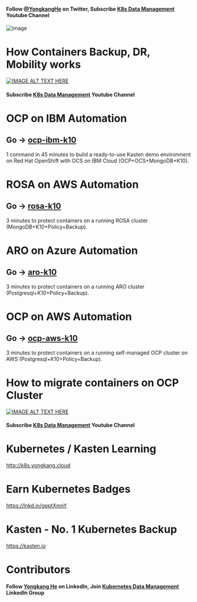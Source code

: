 #### Follow [@YongkangHe](https://twitter.com/yongkanghe) on Twitter, Subscribe [K8s Data Management](https://www.youtube.com/channel/UCm-sw1b23K-scoVSCDo30YQ?sub_confirmation=1) Youtube Channel

![image](https://blog.kasten.io/hs-fs/hubfs/Partner%20Images/Red%20Hat/kasten+openshift-social.png?width=500&name=kasten+openshift-social.png)

# How Containers Backup, DR, Mobility works
[![IMAGE ALT TEXT HERE](https://img.youtube.com/vi/vt5IEsjt_xg/0.jpg)](https://www.youtube.com/watch?v=vt5IEsjt_xg)
#### Subscribe [K8s Data Management](https://www.youtube.com/channel/UCm-sw1b23K-scoVSCDo30YQ?sub_confirmation=1) Youtube Channel

# OCP on IBM Automation
## Go -> [ocp-ibm-k10](https://github.com/Coku2015/ocp-k10/tree/main/ocp-ibm-k10)

1 command in 45 minutes to build a ready-to-use Kasten demo environment on Red Hat OpenShift with OCS on IBM Cloud (OCP+OCS+MongoDB+K10).

# ROSA on AWS Automation
## Go -> [rosa-k10](https://github.com/Coku2015/ocp-k10/tree/main/rosa-k10)

3 minutes to protect containers on a running ROSA cluster (MongoDB+K10+Policy+Backup).

# ARO on Azure Automation
## Go -> [aro-k10](https://github.com/Coku2015/ocp-k10/tree/main/aro-k10)

3 minutes to protect containers on a running ARO cluster (Postgresql+K10+Policy+Backup).

# OCP on AWS Automation
## Go -> [ocp-aws-k10](https://github.com/Coku2015/ocp-k10/tree/main/ocp-aws-k10)

3 minutes to protect containers on a running self-managed OCP cluster on AWS (Postgresql+K10+Policy+Backup).

# How to migrate containers on OCP Cluster
[![IMAGE ALT TEXT HERE](https://img.youtube.com/vi/mjG-GOnJ-Lo/0.jpg)](https://www.youtube.com/watch?v=mjG-GOnJ-Lo)
#### Subscribe [K8s Data Management](https://www.youtube.com/channel/UCm-sw1b23K-scoVSCDo30YQ?sub_confirmation=1) Youtube Channel

# Kubernetes / Kasten Learning
http://k8s.yongkang.cloud

# Earn Kubernetes Badges
https://lnkd.in/gpptXmnY

# Kasten - No. 1 Kubernetes Backup
https://kasten.io 

# Contributors

#### Follow [Yongkang He](http://yongkang.cloud) on LinkedIn, Join [Kubernetes Data Management](https://www.linkedin.com/groups/13983251) LinkedIn Group